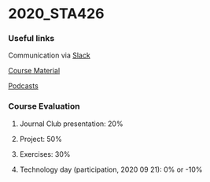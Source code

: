 # 2020_STA426

### Useful links

Communication via [Slack]( https://app.slack.com/client/T01A8RFET2R/C01AC4M1XBM)

[Course Material](https://github.com/sta426hs2020/material/)

[Podcasts](https://tube.switch.ch/channels/53ebc32e)

### Course Evaluation

1. Journal Club presentation: 20%

2. Project: 50%

3. Exercises: 30%

4. Technology day (participation, 2020 09 21): 0% or -10%
